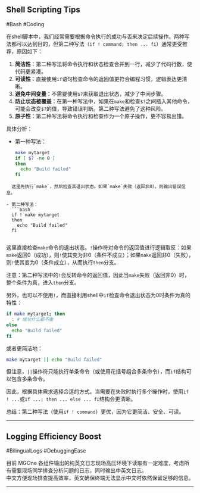 <!--
[252] [201728830] [2025-07-24 08:22] 
-->

## Shell Scripting Tips
#Bash #Coding

在shell脚本中，我们经常需要根据命令执行的成功与否来决定后续操作。两种写法都可以达到目的，但第二种写法（`if ! command; then ... fi`）通常更受推荐，原因如下：  
  
1. **简洁性**：第二种写法将命令执行和状态检查合并到一行，减少了代码行数，使代码更紧凑。  
2. **可读性**：直接使用`if`语句检查命令的返回值更符合编程习惯，逻辑表达更清晰。  
3. **避免中间变量**：不需要使用`$?`来获取退出状态，减少了中间步骤。  
4. **防止状态被覆盖**：在第一种写法中，如果在`make`和检查`$?`之间插入其他命令，可能会改变`$?`的值，导致错误判断。第二种写法避免了这种风险。  
5. **原子性**：第二种写法将命令执行和检查作为一个原子操作，更不容易出错。  
  
具体分析：  
  
- 第一种写法：  
  ```bash  
  make mytarget  
  if [ $? -ne 0 ]  
  then  
    echo "Build failed"  
  fi  
  
```  
  这里先执行`make`，然后检查其退出状态。如果`make`失败（返回非0），则输出错误信息。  
  
- 第二种写法：  
  ```bash  
  if ! make mytarget  
  then  
    echo "Build failed"  
  fi  
  
```  
  这里直接检查`make`命令的退出状态。`!`操作符对命令的返回值进行逻辑取反：如果`make`返回0（成功），则`!`使其变为非0（条件不成立）；如果`make`返回非0（失败），则`!`使其变为0（条件成立），从而执行`then`分支。  
  
注意：第二种写法中的`!`会反转命令的返回值，因此当`make`失败（返回非0）时，整个条件为真，进入`then`分支。  
  
另外，也可以不使用`!`，而直接利用shell中`if`检查命令退出状态为0时条件为真的特性：  
  
```bash  
if make mytarget; then  
  : # 成功什么都不做  
else  
  echo "Build failed"  
fi  
```  
  
或者更简洁地：  
  
```bash  
make mytarget || echo "Build failed"  
```  
  
但注意，`||`操作符只能执行单条命令（或使用花括号组合多条命令），而`if`结构可以包含多条命令。  
  
因此，根据具体需求选择合适的方式。当需要在失败时执行多个操作时，使用`if ! ...`或`if ...; then ... else ... fi`结构会更清晰。  
  
总结：第二种写法（使用`if ! command`）更优，因为它更简洁、安全、可读。  

---


<!--
[235] [201728830] [2025-07-21 07:47] 
-->

## Logging Efficiency Boost
#BilingualLogs #DebuggingEase

目前 MGOne 各组件输出的纯英文日志现场高压环境下读取有一定难度，考虑所有需要现场同学排查分析问题的日志，同时输出中英文日志。  
中文方便现场排查提高效率，英文确保终端无法显示中文时依然保留足够的信息。  

---



